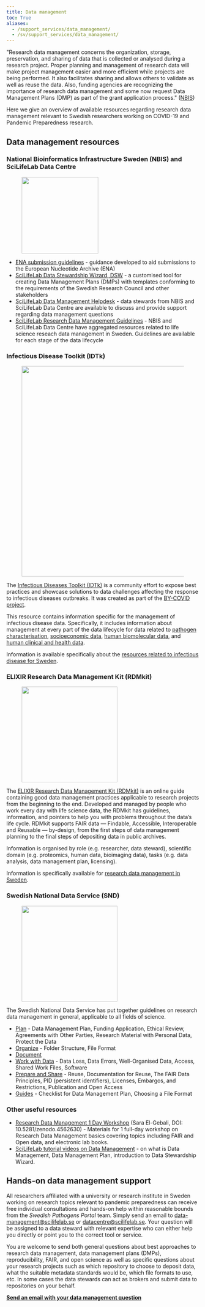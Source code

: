 ```yaml
---
title: Data management
toc: True
aliases:
  - /support_services/data_management/
  - /sv/support_services/data_management/
---
```


"Research data management concerns the organization, storage, preservation, and sharing of data that is collected or analysed during a research project. Proper planning and management of research data will make project management easier and more efficient while projects are being performed. It also facilitates sharing and allows others to validate as well as reuse the data. Also, funding agencies are recognizing the importance of research data management and some now request Data Management Plans (DMP) as part of the grant application process." ([NBIS](https://www.nbis.se/infrastructure/data-management/dm-introduction.html))

Here we give an overview of available resources regarding research data management relevant to Swedish researchers working on COVID-19 and Pandemic Preparedness research.

## Data management resources

### National Bioinformatics Infrastructure Sweden (NBIS) and SciLifeLab Data Centre

<div class="col-12 col-md-4 col-lg-3 d-none d-md-block">
<figure class="figure">
    <img width="200" src="/img/logos/nbislogo-orange-txt.svg#floatright">
</figure>
</div>

<!-- - [A Brief Introduction to Data Management](https://www.nbis.se/infrastructure/data-management/dm-introduction.html) -->

- [ENA submission guidelines](/support_services/tutorial_ena/tutorial_ena_intro/) - guidance developed to aid submissions to the European Nucleotide Archive (ENA)
- [SciLifeLab Data Stewardship Wizard, DSW](http://dsw.scilifelab.se/) - a customised tool for creating Data Management Plans (DMPs) with templates conforming to the requirements of the Swedish Research Council and other stakeholders
- [SciLifeLab Data Management Helpdesk](mailto:data-management@scilifelab.se) - data stewards from NBIS and SciLifeLab Data Centre are available to discuss and provide support regarding data management questions
- [SciLifeLab Research Data Management Guidelines](https://data-guidelines.scilifelab.se) - NBIS and SciLifeLab Data Centre have aggregated resources related to life science reseach data management in Sweden. Guidelines are available for each stage of the data lifecycle

### Infectious Disease Toolkit (IDTk)

<div class="col-12 col-md-4 col-lg-3 d-none d-md-block">
<figure class="figure">
    <img width="550" src="/img/logos/IDTk_logo.png#floatright">
</figure>
</div>

The [Infectious Diseases Toolkit (IDTk)](https://www.infectious-diseases-toolkit.org/) is a community effort to expose best practices and showcase solutions to data challenges affecting the response to infectious diseases outbreaks. It was created as part of the [BY-COVID project](https://by-covid.org/).

This resource contains information specific for the management of infectious disease data. Specifically, it includes information about management at every part of the data lifecycle for data related to [pathogen characterisation](https://www.infectious-diseases-toolkit.org/pathogen-characterisation/), [socioeconomic data](https://www.infectious-diseases-toolkit.org/socioeconomic-data/), [human biomolecular data](https://www.infectious-diseases-toolkit.org/human-biomolecular-data/), and [human clinical and health data](https://www.infectious-diseases-toolkit.org/human-clinical-and-health-data/).

Information is available specifically about the [resources related to infectious disease for Sweden](https://www.infectious-diseases-toolkit.org/national-resources/sweden).

### ELIXIR Research Data Management Kit (RDMkit)

<div class="col-12 col-md-4 col-lg-3 d-none d-md-block">
<figure class="figure">
    <img width="250" src="/img/logos/rdmkit_logo.png#floatright">
</figure>
</div>

The [ELIXIR Research Data Management Kit (RDMkit)](https://rdmkit.elixir-europe.org/) is an online guide containing good data management practices applicable to research projects from the beginning to the end. Developed and managed by people who work every day with life science data, the RDMkit has guidelines, information, and pointers to help you with problems throughout the data’s life cycle. RDMkit supports FAIR data — Findable, Accessible, Interoperable and Reusable — by-design, from the first steps of data management planning to the final steps of depositing data in public archives.

Information is organised by role (e.g. researcher, data steward), scientific domain (e.g. proteomics, human data, bioimaging data), tasks (e.g. data analysis, data management plan, licensing).

Information is specifically available for [research data management in Sweden](https://rdmkit.elixir-europe.org/se_resources).

### Swedish National Data Service (SND)

<div class="col-12 col-md-4 col-lg-3 d-none d-md-block">
<figure class="figure">
    <img width="250" src="/img/logos/SND_logo_eng.png#floatright">
</figure>
</div>

The Swedish National Data Service has put together guidelines on research data management in general, applicable to all fields of science.

- [Plan](https://snd.gu.se/en/manage-data/plan) - Data Management Plan, Funding Application, Ethical Review, Agreements with Other Parties, Research Material with Personal Data, Protect the Data
- [Organize](https://snd.gu.se/en/manage-data/organise) - Folder Structure, File Format
- [Document](https://snd.gu.se/en/manage-data/document)
- [Work with Data](https://snd.gu.se/en/manage-data/work-with-data) - Data Loss, Data Errors, Well-Organised Data, Access, Shared Work Files, Software
- [Prepare and Share](https://snd.gu.se/en/manage-data/prepare-and-share) - Reuse, Documentation for Reuse, The FAIR Data Principles, PID (persistent identifiers), Licenses, Embargos, and Restrictions, Publication and Open Access
- [Guides](https://snd.gu.se/en/manage-data/guides) - Checklist for Data Management Plan, Choosing a File Format

### Other useful resources

- [Research Data Management 1 Day Workshop](https://zenodo.org/record/4562630#.YnjAIPNBzlw) (Sara El-Gebali, DOI: 10.5281/zenodo.4562630) - Materials for 1 full-day workshop on Research Data Management basics covering topics including FAIR and Open data, and electronic lab books.
- [SciLifeLab tutorial videos on Data Management](https://www.youtube.com/playlist?list=PL1nnHOyxN_WdqnzLqbmWJz_i0f2anT9cS) - on what is Data Management, Data Management Plan, introduction to Data Stewardship Wizard.

## Hands-on data management support

All researchers affiliated with a university or research institute in Sweden working on research topics relevant to pandemic preparedness can receive free individual consultations and hands-on help within reasonable bounds from the _Swedish Pathogens Portal_ team. Simply send an email to [data-management@scilifelab.se](mailto:data-management@scilifelab.se) or [datacentre@scilifelab.se](mailto:datacentre@scilifelab.se). Your question will be assigned to a data steward with relevant expertise who can either help you directly or point you to the correct tool or service.

You are welcome to send both general questions about best approaches to research data management, data management plans (DMPs), reproducibility, FAIR, and open science as well as specific questions about your research projects such as which repository to choose to deposit data, what the suitable metadata standards would be, which file formats to use, etc. In some cases the data stewards can act as brokers and submit data to repositories on your behalf.

<b><a href="mailto:data-management@scilifelab.se">Send an email with your data management question <i class="bi bi-arrow-right-circle-fill"></i></a></b>
